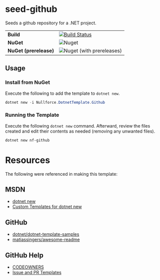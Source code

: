 # seed-github
Seeds a github repository for a .NET project.

|||
----------------------|---
**Build**             | [![Build Status](https://dev.azure.com/nullforce-public/DotnetTemplates/_apis/build/status/Nullforce.DotnetTemplate.GitHub?branchName=master)](https://dev.azure.com/nullforce-public/DotnetTemplates/_build/latest?definitionId=6&branchName=master)
**NuGet**             | ![Nuget](https://img.shields.io/nuget/v/Nullforce.DotnetTemplate.GitHub.svg)
**NuGet (prerelease)**| ![Nuget (with prereleases)](https://img.shields.io/nuget/vpre/Nullforce.DotnetTemplate.GitHub.svg)


## Usage

### Install from NuGet
Execute the following to add the template to `dotnet new`.

```PowerShell
dotnet new -i Nullforce.DotnetTemplate.Github
```

### Running the Template
Execute the following `dotnet new` command. Afterward, review the files created
and edit their contents as needed (removing any unwanted files).

```PowerShell
dotnet new nf-github
```


# Resources
The following were referenced in making this template:

## MSDN
* [dotnet new](https://docs.microsoft.com/en-us/dotnet/core/tools/dotnet-new)
* [Custom Templates for dotnet new](https://docs.microsoft.com/en-us/dotnet/core/tools/custom-templates)

## GitHub
* [dotnet/dotnet-template-samples](https://github.com/dotnet/dotnet-template-samples)
* [matiassingers/awesome-readme](https://github.com/matiassingers/awesome-readme)

## GitHub Help
* [CODEOWNERS](https://help.github.com/articles/about-codeowners/)
* [Issue and PR Templates](https://blog.github.com/2016-02-17-issue-and-pull-request-templates/)
